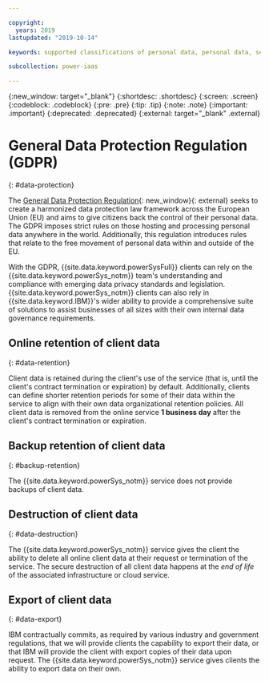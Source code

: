 ```yaml
---

copyright:
  years: 2019
lastupdated: "2019-10-14"

keywords: supported classifications of personal data, personal data, sensitive personal data, restrictions on processing, encrypt data, data locations, service security, delete data, export data, data retention, gdpr

subcollection: power-iaas

---
```


{:new_window: target="_blank"}
{:shortdesc: .shortdesc}
{:screen: .screen}
{:codeblock: .codeblock}
{:pre: .pre}
{:tip: .tip}
{:note: .note}
{:important: .important}
{:deprecated: .deprecated}
{:external: target="_blank" .external}

# General Data Protection Regulation (GDPR)
{: #data-protection}

The [General Data Protection Regulation](https://www.eugdpr.org/){: new_window}{: external} seeks to create a harmonized data protection law framework across the European Union (EU) and aims to give citizens back the control of their personal data. The GDPR imposes strict rules on those hosting and processing personal data anywhere in the world. Additionally, this regulation introduces rules that relate to the free movement of personal data within and outside of the EU.

With the GDPR, {{site.data.keyword.powerSysFull}} clients can rely on the {{site.data.keyword.powerSys_notm}} team's understanding and compliance with emerging data privacy standards and legislation. {{site.data.keyword.powerSys_notm}} clients can also rely in {{site.data.keyword.IBM}}'s wider ability to provide a comprehensive suite of solutions to assist businesses of all sizes with their own internal data governance requirements.

<!-- ## Physical and environmental security measures
{: #security-measures}

The physical security of our data centers is handled by our infrastructure providers: {{site.data.keyword.cloud}}, AWS, and 21Vianet. All of these infrastructure providers hold externally audited certifications for their physical security. The {{site.data.keyword.powerSys_notm}} team will not be providing further details of the physical security controls in place at our data centers.

Physical security of the office locations that are used by our personnel is handled by {{site.data.keyword.IBM_notm}} Corporate. Certification details and attestation reports (that is, ISO and SOC2) can be provided to the client upon request. -->

<!-- ## Technical and organizational measures
{: #technical-measures}

Technical and Organizational Measures (TOMs) are employed by the {{site.data.keyword.powerSys_notm}} service to ensure the security of personal data. The {{site.data.keyword.powerSys_notm}} service holds externally audited certifications for the controls it employs. Certification details and attestation reports (that is, ISO and SOC2) can be provided to the client upon request. -->

<!-- ## Service access to data
{: #service-access-to-data}

The {{site.data.keyword.powerSys_notm}} operations and support staff have access to client data and can access it during routine operations. This access is only done as required to operate and support the service. Access is also limited to a **need to know** basis and is logged, monitored, and audited. -->

## Online retention of client data
{: #data-retention}

Client data is retained during the client's use of the service (that is, until the client's contract termination or expiration) by default. Additionally, clients can define shorter retention periods for some of their data within the service to align with their own data organizational retention policies. All client data is removed from the online service **1 business day** after the client's contract termination or expiration.

## Backup retention of client data
{: #backup-retention}

The {{site.data.keyword.powerSys_notm}} service does not provide backups of client data.

## Destruction of client data
{: #data-destruction}

The {{site.data.keyword.powerSys_notm}} service gives the client the ability to delete all online client data at their request or termination of the service. The secure destruction of all client data happens at the *end of life* of the associated infrastructure or cloud service.

## Export of client data
{: #data-export}

IBM contractually commits, as required by various industry and government regulations, that we will provide clients the capability to export their data, or that IBM will provide the client with export copies of their data upon request. The {{site.data.keyword.powerSys_notm}} service
gives clients the ability to export data on their own.
